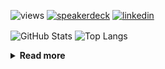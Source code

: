 ![views](https://komarev.com/ghpvc/?username=chck&color=blueviolet)
[![speakerdeck](https://img.shields.io/badge/Speaker_Deck-chck-8a2be2?style=flat-square&logo=speaker-deck)](https://speakerdeck.com/chck)
[![linkedin](https://img.shields.io/badge/LinkedIn-chck-8a2be2?style=flat-square&logo=linkedin)](https://www.linkedin.com/in/chck/)

<p align="left"> 
  <img alt="GitHub Stats" align="center" height="150" src="https://github-readme-stats-nine-umber-51.vercel.app/api?username=chck&count_private=true&show_icons=true&hide_title=true&theme=buefy" />
  <img alt="Top Langs" align="center" height="150" src="https://github-readme-stats-nine-umber-51.vercel.app/api/top-langs/?username=chck&layout=compact&count_private=true&show_icons=true&hide_title=true&theme=buefy" />
</p>

<details>
  <summary><b>Read more</b></summary>
  <br>

  <!--START_SECTION:waka-->
**🐱 My GitHub Data** 

> 📦 78.4 kB Used in GitHub's Storage 
 > 
> 🏆 280 Contributions in the Year 2024
 > 
> 💼 Opted to Hire
 > 
> 📜 133 Public Repositories 
 > 
> 🔑 21 Private Repositories 
 > 
**I'm a Night 🦉** 

```text
🌞 Morning                837 commits         ███░░░░░░░░░░░░░░░░░░░░░░   13.43 % 
🌆 Daytime                1975 commits        ████████░░░░░░░░░░░░░░░░░   31.69 % 
🌃 Evening                1796 commits        ███████░░░░░░░░░░░░░░░░░░   28.82 % 
🌙 Night                  1624 commits        ███████░░░░░░░░░░░░░░░░░░   26.06 % 
```
📅 **I'm Most Productive on Thursday** 

```text
Monday                   1272 commits        █████░░░░░░░░░░░░░░░░░░░░   20.41 % 
Tuesday                  971 commits         ████░░░░░░░░░░░░░░░░░░░░░   15.58 % 
Wednesday                1050 commits        ████░░░░░░░░░░░░░░░░░░░░░   16.85 % 
Thursday                 1394 commits        ██████░░░░░░░░░░░░░░░░░░░   22.37 % 
Friday                   627 commits         ███░░░░░░░░░░░░░░░░░░░░░░   10.06 % 
Saturday                 365 commits         █░░░░░░░░░░░░░░░░░░░░░░░░   05.86 % 
Sunday                   553 commits         ██░░░░░░░░░░░░░░░░░░░░░░░   08.87 % 
```


📊 **This Week I Spent My Time On** 

```text
💬 Programming Languages: 
Other                    25 hrs 47 mins      ██████████████████████░░░   89.98 % 
Bash                     44 mins             █░░░░░░░░░░░░░░░░░░░░░░░░   02.60 % 
Markdown                 36 mins             █░░░░░░░░░░░░░░░░░░░░░░░░   02.10 % 
Python                   34 mins             █░░░░░░░░░░░░░░░░░░░░░░░░   02.02 % 
Terraform                16 mins             ░░░░░░░░░░░░░░░░░░░░░░░░░   00.95 % 

🔥 Editors: 
Chrome                   25 hrs 47 mins      ██████████████████████░░░   89.98 % 
Neovim                   1 hr 9 mins         █░░░░░░░░░░░░░░░░░░░░░░░░   04.03 % 
PyCharm                  48 mins             █░░░░░░░░░░░░░░░░░░░░░░░░   02.84 % 
Obsidian                 35 mins             █░░░░░░░░░░░░░░░░░░░░░░░░   02.09 % 
VS Code                  14 mins             ░░░░░░░░░░░░░░░░░░░░░░░░░   00.85 % 
```

**I Mostly Code in Python** 

```text
Python                   43 repos            █████████░░░░░░░░░░░░░░░░   34.13 % 
Jupyter Notebook         18 repos            ████░░░░░░░░░░░░░░░░░░░░░   14.29 % 
Rust                     7 repos             █░░░░░░░░░░░░░░░░░░░░░░░░   05.56 % 
TypeScript               4 repos             █░░░░░░░░░░░░░░░░░░░░░░░░   03.17 % 
Astro                    1 repo              ░░░░░░░░░░░░░░░░░░░░░░░░░   00.79 % 
```



**Timeline**

![Lines of Code chart](https://raw.githubusercontent.com/chck/chck/main/assets/bar_graph.png)


 Last Updated on 2024-04-30 01:24 UTC
<!--END_SECTION:waka-->
</details>

